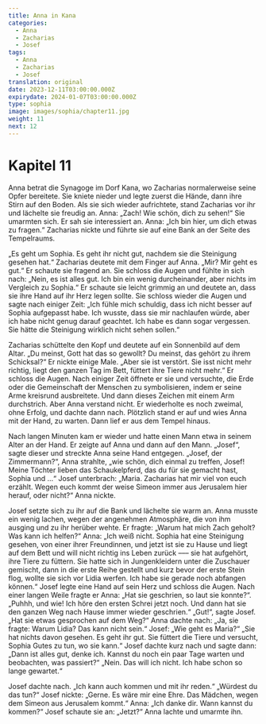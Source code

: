 ```yaml
---
title: Anna in Kana
categories:
  - Anna
  - Zacharias
  - Josef
tags:
  - Anna
  - Zacharias
  - Josef
translation: original
date: 2023-12-11T03:00:00.000Z
expirydate: 2024-01-07T03:00:00.000Z
type: sophia
image: images/sophia/chapter11.jpg
weight: 11
next: 12
---
```


# Kapitel 11



Anna betrat die Synagoge im Dorf Kana, wo Zacharias normalerweise seine Opfer bereitete.
Sie kniete nieder und legte zuerst die Hände, dann ihre Stirn auf den Boden.
Als sie sich wieder aufrichtete, stand Zacharias vor ihr und lächelte sie freudig an.
Anna: „Zach! Wie schön, dich zu sehen!“
Sie umarmten sich.
Er sah sie interessiert an.
Anna: „Ich bin hier, um dich etwas zu fragen.“
Zacharias nickte und führte sie auf eine Bank an der Seite des Tempelraums.

„Es geht um Sophia.
Es geht ihr nicht gut, nachdem sie die Steinigung gesehen hat.“
Zacharias deutete mit dem Finger auf Anna.
„Mir?
Mir geht es gut.“
Er schaute sie fragend an.
Sie schloss die Augen und fühlte in sich nach: „Nein, es ist alles gut.
Ich bin ein wenig durcheinander, aber nichts im Vergleich zu Sophia.“
Er schaute sie leicht grimmig an und deutete an, dass sie ihre Hand auf ihr Herz legen sollte.
Sie schloss wieder die Augen und sagte nach einiger Zeit: „Ich fühle mich schuldig, dass ich nicht besser auf Sophia aufgepasst habe.
Ich wusste, dass sie mir nachlaufen würde, aber ich habe nicht genug darauf geachtet.
Ich habe es dann sogar vergessen.
Sie hätte die Steinigung wirklich nicht sehen sollen.“

Zacharias schüttelte den Kopf und deutete auf ein Sonnenbild auf dem Altar.
„Du meinst, Gott hat das so gewollt?
Du meinst, das gehört zu ihrem Schicksal?“
Er nickte einige Male.
„Aber sie ist verstört.
Sie isst nicht mehr richtig, liegt den ganzen Tag im Bett, füttert ihre Tiere nicht mehr.“
Er schloss die Augen.
Nach einiger Zeit öffnete er sie und versuchte, die Erde oder die Gemeinschaft der Menschen zu symbolisieren, indem er seine Arme kreisrund ausbreitete.
Und dann dieses Zeichen mit einem Arm durchstrich.
Aber Anna verstand nicht.
Er wiederholte es noch zweimal, ohne Erfolg, und dachte dann nach.
Plötzlich stand er auf und wies Anna mit der Hand, zu warten.
Dann lief er aus dem Tempel hinaus.

Nach langen Minuten kam er wieder und hatte einen Mann etwa in seinem Alter an der Hand.
Er zeigte auf Anna und dann auf den Mann.
„Josef“, sagte dieser und streckte Anna seine Hand entgegen.
„Josef, der Zimmermann?“, Anna strahlte, „wie schön, dich einmal zu treffen, Josef!
Meine Töchter lieben das Schaukelpferd, das du für sie gemacht hast, Sophia und ...“
Josef unterbrach: „Maria.
Zacharias hat mir viel von euch erzählt.
Wegen euch kommt der weise Simeon immer aus Jerusalem hier herauf, oder nicht?“
Anna nickte.

Josef setzte sich zu ihr auf die Bank und lächelte sie warm an.
Anna musste ein wenig lachen, wegen der angenehmen Atmosphäre, die von ihm ausging und zu ihr herüber wehte.
Er fragte: „Warum hat mich Zach geholt?
Was kann ich helfen?“
Anna: „Ich weiß nicht.
Sophia hat eine Steinigung gesehen, von einer ihrer Freundinnen, und jetzt ist sie zu Hause und liegt auf dem Bett und will nicht richtig ins Leben zurück ––– sie hat aufgehört, ihre Tiere zu füttern.
Sie hatte sich in Jungenkleidern unter die Zuschauer gemischt, dann in die erste Reihe gestellt und kurz bevor der erste Stein flog, wollte sie sich vor Lidia werfen.
Ich habe sie gerade noch abfangen können.“
Josef legte eine Hand auf sein Herz und schloss die Augen.
Nach einer langen Weile fragte er Anna: „Hat sie geschrien, so laut sie konnte?“.
„Puhhh, und wie!
Ich höre den ersten Schrei jetzt noch.
Und dann hat sie den ganzen Weg nach Hause immer wieder geschrien.“
„Gut!“, sagte Josef.
„Hat sie etwas gesprochen auf dem Weg?“
Anna dachte nach: „Ja, sie fragte: Warum Lidia?
Das kann nicht sein.“
Josef: „Wie geht es Maria?“
„Sie hat nichts davon gesehen.
Es geht ihr gut.
Sie füttert die Tiere und versucht, Sophia Gutes zu tun, wo sie kann.“
Josef dachte kurz nach und sagte dann: „Dann ist alles gut, denke ich.
Kannst du noch ein paar Tage warten und beobachten, was passiert?“
„Nein.
Das will ich nicht.
Ich habe schon so lange gewartet.“

Josef dachte nach.
„Ich kann auch kommen und mit ihr reden.“
„Würdest du das tun?“
Josef nickte: „Gerne.
Es wäre mir eine Ehre.
Das Mädchen, wegen dem Simeon aus Jerusalem kommt.“
Anna: „Ich danke dir.
Wann kannst du kommen?“
Josef schaute sie an: „Jetzt?“
Anna lachte und umarmte ihn.
